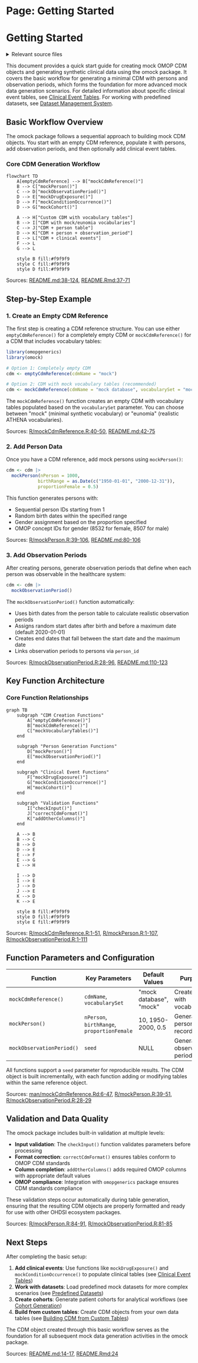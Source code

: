 # Page: Getting Started

# Getting Started

<details>
<summary>Relevant source files</summary>

The following files were used as context for generating this wiki page:

- [R/mockCdmReference.R](R/mockCdmReference.R)
- [R/mockObservationPeriod.R](R/mockObservationPeriod.R)
- [R/mockPerson.R](R/mockPerson.R)
- [README.Rmd](README.Rmd)
- [README.md](README.md)
- [codecov.yml](codecov.yml)
- [man/figures/README-pressure-1.png](man/figures/README-pressure-1.png)
- [man/mockCdmReference.Rd](man/mockCdmReference.Rd)
- [man/mockVocabularyTables.Rd](man/mockVocabularyTables.Rd)
- [tests/testthat/test-mockCdmReference.R](tests/testthat/test-mockCdmReference.R)

</details>



This document provides a quick start guide for creating mock OMOP CDM objects and generating synthetic clinical data using the omock package. It covers the basic workflow for generating a minimal CDM with persons and observation periods, which forms the foundation for more advanced mock data generation scenarios. For detailed information about specific clinical event tables, see [Clinical Event Tables](#3.2). For working with predefined datasets, see [Dataset Management System](#4).

## Basic Workflow Overview

The omock package follows a sequential approach to building mock CDM objects. You start with an empty CDM reference, populate it with persons, add observation periods, and then optionally add clinical event tables.

### Core CDM Generation Workflow

```mermaid
flowchart TD
    A[emptyCdmReference] --> B["mockCdmReference()"]
    B --> C["mockPerson()"]
    C --> D["mockObservationPeriod()"]
    D --> E["mockDrugExposure()"]
    D --> F["mockConditionOccurrence()"]
    D --> G["mockCohort()"]
    
    A --> H["Custom CDM with vocabulary tables"]
    B --> I["CDM with mock/eunomia vocabularies"] 
    C --> J["CDM + person table"]
    D --> K["CDM + person + observation_period"]
    E --> L["CDM + clinical events"]
    F --> L
    G --> L
    
    style B fill:#f9f9f9
    style C fill:#f9f9f9  
    style D fill:#f9f9f9
```

Sources: [README.md:38-124](), [README.Rmd:37-71]()

## Step-by-Step Example

### 1. Create an Empty CDM Reference

The first step is creating a CDM reference structure. You can use either `emptyCdmReference()` for a completely empty CDM or `mockCdmReference()` for a CDM that includes vocabulary tables:

```r
library(omopgenerics)
library(omock)

# Option 1: Completely empty CDM
cdm <- emptyCdmReference(cdmName = "mock")

# Option 2: CDM with mock vocabulary tables (recommended)
cdm <- mockCdmReference(cdmName = "mock database", vocabularySet = "mock")
```

The `mockCdmReference()` function creates an empty CDM with vocabulary tables populated based on the `vocabularySet` parameter. You can choose between "mock" (minimal synthetic vocabulary) or "eunomia" (realistic ATHENA vocabularies).

Sources: [R/mockCdmReference.R:40-50](), [README.md:42-75]()

### 2. Add Person Data

Once you have a CDM reference, add mock persons using `mockPerson()`:

```r
cdm <- cdm |>
  mockPerson(nPerson = 1000, 
            birthRange = as.Date(c("1950-01-01", "2000-12-31")),
            proportionFemale = 0.5)
```

This function generates persons with:
- Sequential person IDs starting from 1
- Random birth dates within the specified range  
- Gender assignment based on the proportion specified
- OMOP concept IDs for gender (8532 for female, 8507 for male)

Sources: [R/mockPerson.R:39-106](), [README.md:80-106]()

### 3. Add Observation Periods

After creating persons, generate observation periods that define when each person was observable in the healthcare system:

```r
cdm <- cdm |>
  mockObservationPeriod()
```

The `mockObservationPeriod()` function automatically:
- Uses birth dates from the person table to calculate realistic observation periods
- Assigns random start dates after birth and before a maximum date (default 2020-01-01)
- Creates end dates that fall between the start date and the maximum date
- Links observation periods to persons via `person_id`

Sources: [R/mockObservationPeriod.R:28-96](), [README.md:110-123]()

## Key Function Architecture

### Core Function Relationships

```mermaid
graph TB
    subgraph "CDM Creation Functions"
        A["emptyCdmReference()"] 
        B["mockCdmReference()"]
        C["mockVocabularyTables()"]
    end
    
    subgraph "Person Generation Functions"  
        D["mockPerson()"]
        E["mockObservationPeriod()"]
    end
    
    subgraph "Clinical Event Functions"
        F["mockDrugExposure()"]
        G["mockConditionOccurrence()"] 
        H["mockCohort()"]
    end
    
    subgraph "Validation Functions"
        I["checkInput()"]
        J["correctCdmFormat()"]
        K["addOtherColumns()"]
    end
    
    A --> B
    B --> C
    B --> D
    D --> E
    E --> F
    E --> G  
    E --> H
    
    I --> D
    I --> E
    J --> D
    J --> E
    K --> D
    K --> E
    
    style B fill:#f9f9f9
    style D fill:#f9f9f9
    style E fill:#f9f9f9
```

Sources: [R/mockCdmReference.R:1-51](), [R/mockPerson.R:1-107](), [R/mockObservationPeriod.R:1-111]()

## Function Parameters and Configuration

| Function | Key Parameters | Default Values | Purpose |
|----------|----------------|----------------|---------|
| `mockCdmReference()` | `cdmName`, `vocabularySet` | "mock database", "mock" | Create CDM with vocabularies |
| `mockPerson()` | `nPerson`, `birthRange`, `proportionFemale` | 10, 1950-2000, 0.5 | Generate person records |
| `mockObservationPeriod()` | `seed` | NULL | Generate observation periods |

All functions support a `seed` parameter for reproducible results. The CDM object is built incrementally, with each function adding or modifying tables within the same reference object.

Sources: [man/mockCdmReference.Rd:6-47](), [R/mockPerson.R:39-51](), [R/mockObservationPeriod.R:28-29]()

## Validation and Data Quality

The omock package includes built-in validation at multiple levels:

- **Input validation**: The `checkInput()` function validates parameters before processing
- **Format correction**: `correctCdmFormat()` ensures tables conform to OMOP CDM standards  
- **Column completion**: `addOtherColumns()` adds required OMOP columns with appropriate default values
- **OMOP compliance**: Integration with `omopgenerics` package ensures CDM standards compliance

These validation steps occur automatically during table generation, ensuring that the resulting CDM objects are properly formatted and ready for use with other OHDSI ecosystem packages.

Sources: [R/mockPerson.R:84-91](), [R/mockObservationPeriod.R:81-85]()

## Next Steps

After completing the basic setup:

1. **Add clinical events**: Use functions like `mockDrugExposure()` and `mockConditionOccurrence()` to populate clinical tables (see [Clinical Event Tables](#3.2))
2. **Work with datasets**: Load predefined mock datasets for more complex scenarios (see [Predefined Datasets](#4.1))  
3. **Create cohorts**: Generate patient cohorts for analytical workflows (see [Cohort Generation](#3.3))
4. **Build from custom tables**: Create CDM objects from your own data tables (see [Building CDM from Custom Tables](#5.1))

The CDM object created through this basic workflow serves as the foundation for all subsequent mock data generation activities in the omock package.

Sources: [README.md:14-17](), [README.Rmd:24]()